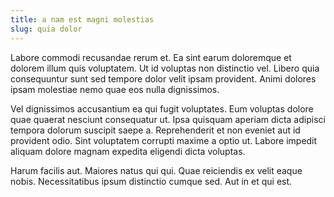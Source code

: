 ```yaml
---
title: a nam est magni molestias
slug: quia dolor
---
```


Labore commodi recusandae rerum et. Ea sint earum doloremque et dolorem illum quis voluptatem. Ut id voluptas non distinctio vel. Libero quia consequuntur sunt sed tempore dolor velit ipsam provident. Animi dolores ipsam molestiae nemo quae eos nulla dignissimos.

Vel dignissimos accusantium ea qui fugit voluptates. Eum voluptas dolore quae quaerat nesciunt consequatur ut. Ipsa quisquam aperiam dicta adipisci tempora dolorum suscipit saepe a. Reprehenderit et non eveniet aut id provident odio. Sint voluptatem corrupti maxime a optio ut. Labore impedit aliquam dolore magnam expedita eligendi dicta voluptas.

Harum facilis aut. Maiores natus qui qui. Quae reiciendis ex velit eaque nobis. Necessitatibus ipsum distinctio cumque sed. Aut in et qui est.
